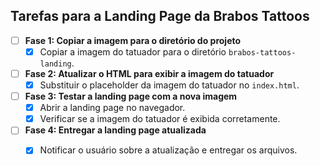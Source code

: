 ## Tarefas para a Landing Page da Brabos Tattoos

- [ ] **Fase 1: Copiar a imagem para o diretório do projeto**
  - [x] Copiar a imagem do tatuador para o diretório `brabos-tattoos-landing`.

- [ ] **Fase 2: Atualizar o HTML para exibir a imagem do tatuador**
  - [x] Substituir o placeholder da imagem do tatuador no `index.html`.

- [ ] **Fase 3: Testar a landing page com a nova imagem**
  - [x] Abrir a landing page no navegador.
  - [x] Verificar se a imagem do tatuador é exibida corretamente.

- [ ] **Fase 4: Entregar a landing page atualizada**
  - [x] Notificar o usuário sobre a atualização e entregar os arquivos.

